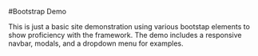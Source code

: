 #Bootstrap Demo

This is just a basic site demonstration using various bootstap elements to show proficiency with the framework. The demo includes a responsive navbar, modals, and a dropdown menu for examples.